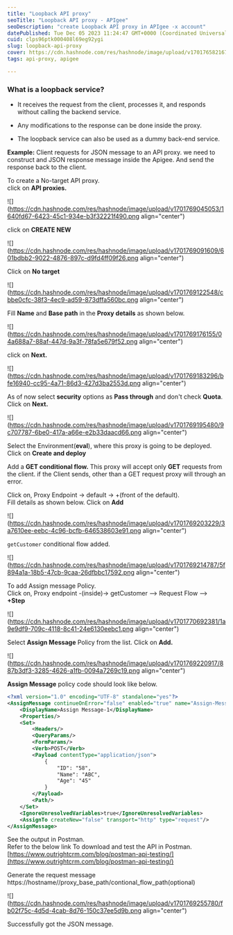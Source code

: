 ```yaml
---
title: "Loopback API proxy"
seoTitle: "Loopback API proxy - APIgee"
seoDescription: "create Loopback API proxy in APIgee -x account"
datePublished: Tue Dec 05 2023 11:24:47 GMT+0000 (Coordinated Universal Time)
cuid: clps96ptk000408l69eg92ygi
slug: loopback-api-proxy
cover: https://cdn.hashnode.com/res/hashnode/image/upload/v1701765821671/bc13420a-5e7d-4771-b36e-0bc0e1494d75.png
tags: api-proxy, apigee

---
```


### What is a loopback service?

* It receives the request from the client, processes it, and responds without calling the backend service.
    
* Any modifications to the response can be done inside the proxy.
    
* The loopback service can also be used as a dummy back-end service.
    

**Example:** Client requests for JSON message to an API proxy. we need to construct and JSON response message inside the Apigee. And send the response back to the client.

To create a No-target API proxy.  
click on **API proxies.**

![](https://cdn.hashnode.com/res/hashnode/image/upload/v1701769045053/1640fd67-6423-45c1-934e-b3f32221f490.png align="center")

click on **CREATE NEW**

![](https://cdn.hashnode.com/res/hashnode/image/upload/v1701769091609/601bdbb2-9022-4876-897c-d9fd4ff09f26.png align="center")

Click on **No target**

![](https://cdn.hashnode.com/res/hashnode/image/upload/v1701769122548/cbbe0cfc-38f3-4ec9-ad59-873dffa560bc.png align="center")

Fill **Name** and **Base path** in the **Proxy details** as shown below.

![](https://cdn.hashnode.com/res/hashnode/image/upload/v1701769176155/04a688a7-88af-447d-9a3f-78fa5e679f52.png align="center")

click on **Next.**

![](https://cdn.hashnode.com/res/hashnode/image/upload/v1701769183296/bfe16940-cc95-4a71-86d3-427d3ba2553d.png align="center")

As of now select **security** options as **Pass through** and don't check **Quota**. Click on **Next.**

![](https://cdn.hashnode.com/res/hashnode/image/upload/v1701769195480/9c707787-6be0-417a-a66e-e2b33daacd66.png align="center")

Select the Environment(**eval**), where this proxy is going to be deployed. Click on **Create and deploy**

Add a **GET conditional flow.** This proxy will accept only **GET** requests from the client. if the Client sends, other than a GET request proxy will through an error.

Click on, Proxy Endpoint -&gt; default -&gt; +(front of the default).  
Fill details as shown below. Click on **Add**

![](https://cdn.hashnode.com/res/hashnode/image/upload/v1701769203229/3a7610ee-eebc-4c96-bcfb-646538603e91.png align="center")

`getCustomer` conditional flow added.

![](https://cdn.hashnode.com/res/hashnode/image/upload/v1701769214787/5f894a1a-18b5-47cb-9caa-26dfbbc17592.png align="center")

To add Assign message Policy.  
Click on, Proxy endpoint -(inside)-&gt; getCustomer --&gt; Request Flow --&gt; **+Step**

![](https://cdn.hashnode.com/res/hashnode/image/upload/v1701770692381/1a9e9df9-709c-4118-8c41-24e6130eebc1.png align="center")

Select **Assign Message** Policy from the list. Click on **Add.**

![](https://cdn.hashnode.com/res/hashnode/image/upload/v1701769220917/887b3df3-3285-4626-a1fb-0094a7269c19.png align="center")

**Assign Message** policy code should look like below.

```xml
<?xml version="1.0" encoding="UTF-8" standalone="yes"?>
<AssignMessage continueOnError="false" enabled="true" name="Assign-Message-1">
    <DisplayName>Assign Message-1</DisplayName>
    <Properties/>
    <Set>
        <Headers/>
        <QueryParams/>
        <FormParams/>
        <Verb>POST</Verb>
        <Payload contentType="application/json">
            {
                "ID": "58",
                "Name": "ABC",
                "Age": "45"
            }
        </Payload>
        <Path/>
    </Set>
    <IgnoreUnresolvedVariables>true</IgnoreUnresolvedVariables>
    <AssignTo createNew="false" transport="http" type="request"/>
</AssignMessage>
```

See the output in Postman.  
Refer to the below link To download and test the API in Postman.  
[https://www.outrightcrm.com/blog/postman-api-testing/](https://www.outrightcrm.com/blog/postman-api-testing/)

Generate the request message  
https://hostname//proxy\_base\_path/contional\_flow\_path(optional)

![](https://cdn.hashnode.com/res/hashnode/image/upload/v1701769255780/fb02f75c-4d5d-4cab-8d76-150c37ee5d9b.png align="center")

Successfully got the JSON message.